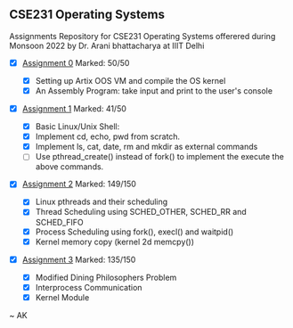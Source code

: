 ## CSE231 Operating Systems
Assignments Repository for CSE231 Operating Systems offerered during Monsoon 2022 by Dr. Arani bhattacharya at IIIT Delhi

- [x] [Assignment 0](https://github.com/ankitkat042/CSE231-Operating-Systems/tree/main/Operating_Systems_M22_Assignment_0) Marked: 50/50

    - [x] Setting up Artix OOS VM and compile the OS kernel
    - [x] An Assembly Program: take input and print to the user's console
- [x] [Assignment 1](https://github.com/ankitkat042/CSE231-Operating-Systems/tree/main/Operating_Systems_M22_Assignment_1) Marked: 41/50
    - [x] Basic Linux/Unix Shell:
    - [x] Implement cd, echo, pwd from scratch.
    - [x] Implement ls, cat, date, rm and mkdir as external commands
    - [ ] Use pthread_create() instead of fork() to implement the execute the above commands.
- [x] [Assignment 2](https://github.com/ankitkat042/CSE231-Operating-Systems/tree/main/Operating_Systems_M22_Assignment_2) Marked: 149/150
    - [x] Linux pthreads and their scheduling
    - [x] Thread Scheduling using SCHED_OTHER, SCHED_RR and SCHED_FIFO
    - [x] Process Scheduling using fork(), execl() and waitpid()
    - [x] Kernel memory copy (kernel 2d memcpy())

- [x] [Assignment 3](https://github.com/ankitkat042/CSE231-Operating-Systems/tree/main/Operating_Systems_M22_Assignment_3) Marked: 135/150

    - [x] Modified Dining Philosophers Problem
    - [x] Interprocess Communication
    - [x] Kernel Module

~ AK
